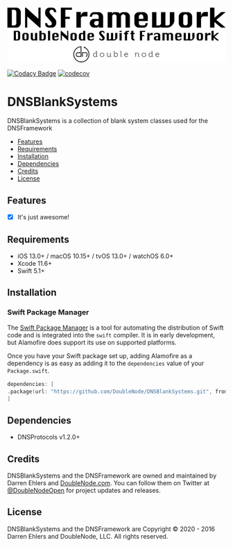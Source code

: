 ![DoubleNode Swift Framework](https://github.com/DoubleNode/DNSBlankSystems/raw/master/DNSFrameworkLogo.png)

[![Codacy Badge](https://api.codacy.com/project/badge/Grade/97eedf9e8afc4d1c9e56920ea71a5a98)](https://www.codacy.com/gh/DoubleNode/DNSBlankSystems?utm_source=github.com&amp;utm_medium=referral&amp;utm_content=DoubleNode/DNSBlankSystems&amp;utm_campaign=Badge_Grade)
[![codecov](https://codecov.io/gh/DoubleNode/DNSBlankSystems/branch/master/graph/badge.svg?token=NcFMBk0g9t)](https://codecov.io/gh/DoubleNode/DNSBlankSystems)

# DNSBlankSystems

DNSBlankSystems is a collection of blank system classes used for the DNSFramework

-   [Features](#features)
-   [Requirements](#requirements)
-   [Installation](#installation)
-   [Dependencies](#dependencies)
-   [Credits](#credits)
-   [License](#license)

## Features

-   [x] It's just awesome!

## Requirements

-   iOS 13.0+ / macOS 10.15+ / tvOS 13.0+ / watchOS 6.0+
-   Xcode 11.6+
-   Swift 5.1+

## Installation

### Swift Package Manager

The [Swift Package Manager](https://swift.org/package-manager/) is a tool for automating the distribution of Swift code and is integrated into the `swift` compiler. It is in early development, but Alamofire does support its use on supported platforms.

Once you have your Swift package set up, adding Alamofire as a dependency is as easy as adding it to the `dependencies` value of your `Package.swift`.

```swift
dependencies: [
.package(url: "https://github.com/DoubleNode/DNSBlankSystems.git", from: "1.2.0")
]
```

## Dependencies

-   DNSProtocols v1.2.0+

## Credits

DNSBlankSystems and the DNSFramework are owned and maintained by Darren Ehlers and [DoubleNode.com](http://doublenode.com). You can follow them on Twitter at [@DoubleNodeOpen](https://twitter.com/DoubleNodeOpen) for project updates and releases.

## License

DNSBlankSystems and the DNSFramework are Copyright © 2020 - 2016 Darren Ehlers and DoubleNode, LLC. All rights reserved.
